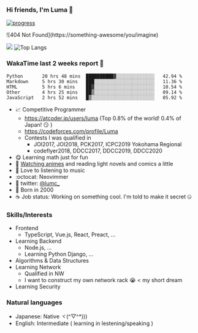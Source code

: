 ### Hi friends, I'm Luma 🌟

[![progress](https://github.com/LumaKernel/LumaKernel/workflows/progress/badge.svg)](https://github.com/LumaKernel/LumaKernel/actions?query=workflow%3Aprogress)

!\[404 Not Found\](https:<span></span>//something-awesome/you/imagine)

![](https://github-readme-stats.vercel.app/api?username=LumaKernel&count_private=true)
![Top Langs](https://github-readme-stats.vercel.app/api/top-langs/?username=LumaKernel&layout=compact)

### WakaTime last 2 weeks report 🐾

<!--START_SECTION:waka-->
```text
Python       20 hrs 48 mins  ██████████▓░░░░░░░░░░░░░░   42.94 % 
Markdown     5 hrs 30 mins   ███░░░░░░░░░░░░░░░░░░░░░░   11.36 % 
HTML         5 hrs 6 mins    ██▓░░░░░░░░░░░░░░░░░░░░░░   10.54 % 
Other        4 hrs 25 mins   ██▒░░░░░░░░░░░░░░░░░░░░░░   09.14 % 
JavaScript   2 hrs 52 mins   █▒░░░░░░░░░░░░░░░░░░░░░░░   05.92 % 
```
<!--END_SECTION:waka-->

- 📈 Competitive Programmer
  + https://atcoder.jp/users/luma (Top 0.8% of the world! 0.4% of Japan! :smirk: )
  + https://codeforces.com/profile/Luma
  + Contests I was qualified in
    - <span title="日本情報オリンピック">JOI2017, JOI2018</span>, <span title="パソコン甲子園">PCK2017</span>, <span title="International Collagiate Programming Contest">ICPC2019 Yokohama Regional</span>
    - codeflyer2018, <span title="ディスカバリーチャンネルコードコンテスト, ちなみに2018は存在しない">DDCC2017, DDCC2019, DDCC2020</span>
- 😋 Learning math just for fun
- 🗾 [Watching animes](https://scrapbox.io/luma/%E3%82%A2%E3%83%8B%E3%83%A1) and reading light novels and comics a little
- 🎵 Love to listening to music
- :octocat: Neovimmer
- 🔵 twitter: [@lumc_](https://twitter.com/lumc_)
- 🥳 Born in 2000
- ☕ Job status: Working on something cool. I'm told to make it secret 🤐


### Skills/Interests

- Frontend
  - TypeScript, Vue.js, React, Preact, ...
- Learning Backend
  - Node.js, ...
  - Learning Python Django, ...
- Algorithms & Data Structures
- Learning Network
  - Qualified in <span title="ネットワークスペシャリスト">NW</span>
  - I want to construct my own network rack 😭 < my short dream
- Learning Security

### Natural languages

- Japanese: Native ヾ(^▽^*)))
- English: Intermediate ( learning in lestening/speaking )
